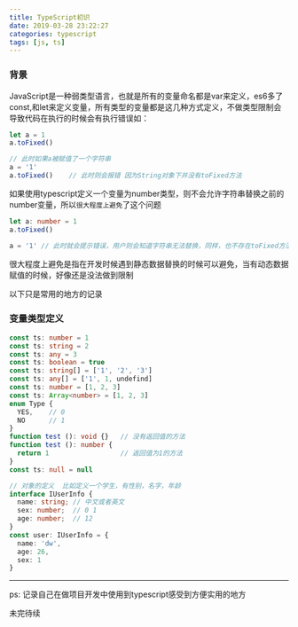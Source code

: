 ```yaml
---
title: TypeScript初识
date: 2019-03-28 23:22:27
categories: typescript
tags: [js, ts]
---
```


### 背景
JavaScript是一种弱类型语言，也就是所有的变量命名都是var来定义，es6多了const,和let来定义变量，所有类型的变量都是这几种方式定义，不做类型限制会导致代码在执行的时候会有执行错误如：
```js
let a = 1
a.toFixed()

// 此时如果a被赋值了一个字符串
a = '1'
a.toFixed()    // 此时则会报错 因为String对象下并没有toFixed方法
```
如果使用typescript定义一个变量为number类型，则不会允许字符串替换之前的number变量，所以`很大程度上避免`了这个问题
```ts
let a: number = 1
a.toFixed()

a = '1' // 此时就会提示错误，用户则会知道字符串无法替换，同样，也不存在toFixed方法
```
很大程度上避免是指在开发时候遇到静态数据替换的时候可以避免，当有动态数据赋值的时候，好像还是没法做到限制

以下只是常用的地方的记录

### 变量类型定义
```ts
const ts: number = 1
const ts: string = 2
const ts: any = 3
const ts: boolean = true
const ts: string[] = ['1', '2', '3']
const ts: any[] = ['1', 1, undefind]
const ts: number = [1, 2, 3]
const ts: Array<number> = [1, 2, 3]
enum Type {
  YES,    // 0
  NO      // 1
}
function test (): void {}   // 没有返回值的方法
function test (): number {
  return 1                  // 返回值为1的方法
}
const ts: null = null

// 对象的定义  比如定义一个学生，有性别，名字，年龄
interface IUserInfo {
  name: string; // 中文或者英文
  sex: number;  // 0 1
  age: number;  // 12
}
const user: IUserInfo = {
  name: 'dw',
  age: 26,
  sex: 1
}
```

----------
ps: 记录自己在做项目开发中使用到typescript感受到方便实用的地方

未完待续
